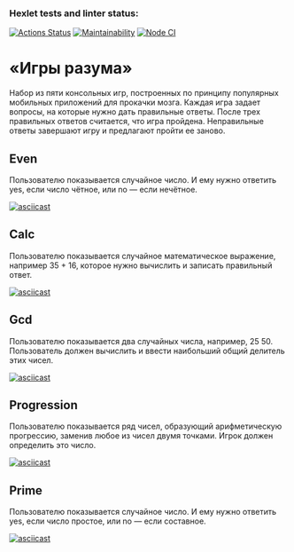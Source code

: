 ### Hexlet tests and linter status:
[![Actions Status](https://github.com/1NQ457/frontend-project-lvl1/workflows/hexlet-check/badge.svg)](https://github.com/1NQ457/frontend-project-lvl1/actions)
[![Maintainability](https://api.codeclimate.com/v1/badges/7fd9ba7b0230a201f295/maintainability)](https://codeclimate.com/github/1NQ457/frontend-project-lvl1/maintainability)
[![Node CI](https://github.com/1NQ457/frontend-project-lvl1/actions/workflows/nodeCI.yml/badge.svg)](https://github.com/1NQ457/frontend-project-lvl1/actions/workflows/nodeCI.yml)

# «Игры разума»

Набор из пяти консольных игр, построенных по принципу популярных мобильных приложений для прокачки мозга. Каждая игра задает вопросы, на которые нужно дать правильные ответы. После трех правильных ответов считается, что игра пройдена. Неправильные ответы завершают игру и предлагают пройти ее заново.

## Even

Пользователю показывается случайное число. И ему нужно ответить yes, если число чётное, или no — если нечётное.

[![asciicast](https://asciinema.org/a/zmJYCRoyJBrMyNEq778rMxUa9.svg)](https://asciinema.org/a/zmJYCRoyJBrMyNEq778rMxUa9)

## Calc

Пользователю показывается случайное математическое выражение, например 35 + 16, которое нужно вычислить и записать правильный ответ.

[![asciicast](https://asciinema.org/a/0dDrRrmIyLJOEwJEcQO6XoGBb.svg)](https://asciinema.org/a/0dDrRrmIyLJOEwJEcQO6XoGBb)

## Gcd

Пользователю показывается два случайных числа, например, 25 50. Пользователь должен вычислить и ввести наибольший общий делитель этих чисел.

[![asciicast](https://asciinema.org/a/kl1rikCQvoe8HOOCdRMLdTR0b.svg)](https://asciinema.org/a/kl1rikCQvoe8HOOCdRMLdTR0b)

## Progression

Пользователю показывается ряд чисел, образующий арифметическую прогрессию, заменив любое из чисел двумя точками. Игрок должен определить это число.

[![asciicast](https://asciinema.org/a/Pgw7H1iq0ZWe7o0cIsc7ME3hz.svg)](https://asciinema.org/a/Pgw7H1iq0ZWe7o0cIsc7ME3hz)

## Prime

Пользователю показывается случайное число. И ему нужно ответить yes, если число простое, или no — если составное.

[![asciicast](https://asciinema.org/a/ahR5HCr6Gxbtn0RnR5t8oLFra.svg)](https://asciinema.org/a/ahR5HCr6Gxbtn0RnR5t8oLFra)